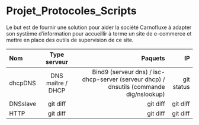 ﻿
# Projet_Protocoles_Scripts
Le but est de  fournir une solution pour aider la société Carnofluxe à adapter son système d’information pour accueillir à terme un site de e-commerce et mettre en place des outils de supervision de ce site.




| Nom | Type serveur | Paquets | IP |
| :---         |     :---:      |          ---: |       ---: |
| dhcpDNS   |  DNS maître / DHCP | Bind9 (serveur dns) / isc-dhcp-server (serveur dhcp) / dnsutils (commande dig/nslookup) | git status    |
| DNSslave     | git diff       | git diff      | git diff      |
| HTTP     | git diff       | git diff      | git diff      |

